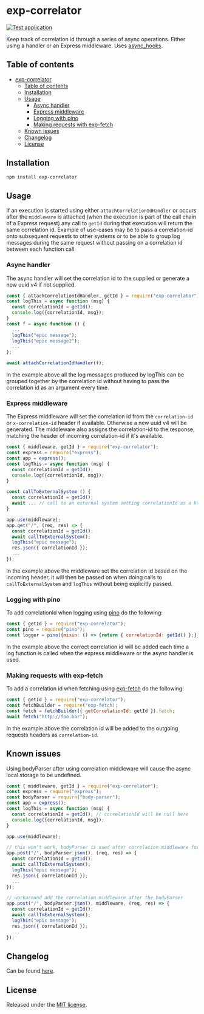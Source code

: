 # exp-correlator

[![Test application](https://github.com/BonnierNews/exp-correlator/actions/workflows/run-tests.yml/badge.svg?branch=main)](https://github.com/BonnierNews/exp-correlator/actions/workflows/run-tests.yml)

Keep track of correlation id through a series of async operations. Either using a handler or an Express middleware. Uses
[async_hooks](https://nodejs.org/docs/latest-v16.x/api/async_hooks.html).

## Table of contents

- [exp-correlator](#exp-correlator)
  - [Table of contents](#table-of-contents)
  - [Installation](#installation)
  - [Usage](#usage)
    - [Async handler](#async-handler)
    - [Express middleware](#express-middleware)
    - [Logging with pino](#logging-with-pino)
    - [Making requests with exp-fetch](#making-requests-with-exp-fetch)
  - [Known issues](#known-issues)
  - [Changelog](#changelog)
  - [License](#license)

## Installation

```bash
npm install exp-correlator
```

## Usage

If an execution is started using either `attachCorrelationIdHandler` or occurs after the `middleware` is attached (when
the execution is part of the call chain of a Express request) any call to `getId` during that execution will return the
same correlation id. Example of use-cases may be to pass a correlation-id onto subsequent requests to other systems or
to be able to group log messages during the same request without passing on a correlation id between each function call.

### Async handler

The async handler will set the correlation id to the supplied or generate a new uuid v4 if not supplied.

```js
const { attachCorrelationIdHandler, getId } = require("exp-correlator");
const logThis = async function (msg) {
  const correlationId = getId(); 
  console.log({correlationId, msg});
}
const f = async function () {
  ...
  logThis("epic message");
  logThis("epic message2");
  ...
};

await attachCorrelationIdHandler(f);
```

In the example above all the log messages produced by logThis can be grouped together by the correlation id without having
to pass the correlation id as an argument every time.

### Express middleware

The Express middleware will set the correlation id from the `correlation-id` or `x-correlation-id` header if available. Otherwise a
new uuid v4 will be generated. The middleware also assigns the correlation-id to the response, matching the header of incoming correlation-id if
it's available.

```js
const { middleware, getId } = require("exp-correlator");
const express = require("express");
const app = express();
const logThis = async function (msg) {
  const correlationId = getId(); 
  console.log({correlationId, msg});
}

const callToExternalSystem () {
  const correlationId = getId(); 
  await ... // call to an external system setting correlationId as a header
}

app.use(middleware);
app.get("/", (req, res) => {
  const correlationId = getId();
  await callToExternalSystem();
  logThis("epic message");
  res.json({ correlationId });
  ...
});
```

In the example above the middleware set the correlation id based on the incoming header, it will then
be passed on when doing calls to `callToExternalSystem` and `logThis` without being explicitly passed.

### Logging with pino

To add correlationId when logging using [pino](https://www.npmjs.com/package/pino) do the following:

```js
const { getId } = require("exp-correlator");
const pino = require("pino");
const logger = pino({mixin: () => {return { correlationId: getId() };}});
```

In the example above the correct correlation id will be added each time a log function is called when
the express middleware or the async handler is used.

### Making requests with exp-fetch

To add a correlation id when fetching using [exp-fetch](https://www.npmjs.com/package/exp-fetch) do the
following:

```js
const { getId } = require("exp-correlator");
const fetchBuilder = require("exp-fetch);
const fetch = fetchBuilder({ getCorrelationId: getId }).fetch;
await fetch("http://foo.bar");
```

In the example above the correlation id will be added to the outgoing requests headers as `correlation-id`.

## Known issues

Using bodyParser after using correlation middleware will cause the async local storage to be undefined.

```js
const { middleware, getId } = require("exp-correlator");
const express = require("express");
const bodyParser = require("body-parser");
const app = express();
const logThis = async function (msg) {
  const correlationId = getId(); // correlationId will be null here
  console.log({correlationId, msg});
}

app.use(middleware);

// this won't work, bodyParser is used after correlation middleware for this route
app.post("/", bodyParser.json(), (req, res) => {
  const correlationId = getId();
  await callToExternalSystem();
  logThis("epic message");
  res.json({ correlationId });
  ...
});

// workaround add the correlation middleware after the bodyParser
app.post("/", bodyParser.json(), middleware, (req, res) => {
  const correlationId = getId();
  await callToExternalSystem();
  logThis("epic message");
  res.json({ correlationId });
  ...
});

```

## Changelog

Can be found [here](CHANGELOG.md).

## License

Released under the [MIT license](https://tldrlegal.com/license/mit-license).
